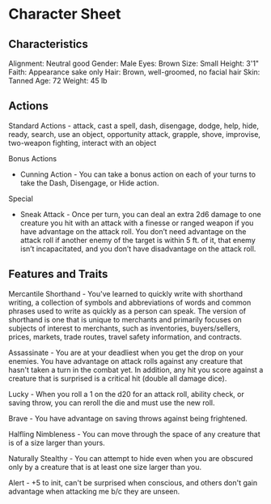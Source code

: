 # Character Sheet

## Characteristics

Alignment: Neutral good
Gender: Male
Eyes: Brown
Size: Small
Height: 3'1"
Faith: Appearance sake only
Hair: Brown, well-groomed, no facial hair
Skin: Tanned
Age: 72
Weight: 45 lb

## Actions

Standard Actions - attack, cast a spell, dash, disengage, dodge, help, hide, ready, search, use an object, opportunity attack, grapple, shove, improvise, two-weapon fighting, interact with an object

Bonus Actions

* Cunning Action - You can take a bonus action on each of your turns to take the Dash, Disengage, or Hide action. 

Special 

* Sneak Attack - Once per turn, you can deal an extra 2d6 damage to one creature you hit with an attack with a finesse or ranged weapon if you have advantage on the attack roll. You don’t need advantage on the attack roll if another enemy of the target is within 5 ft. of it, that enemy isn’t incapacitated, and you don’t have disadvantage on the attack roll. 

## Features and Traits

Mercantile Shorthand - You've learned to quickly write with shorthand writing, a collection of symbols and abbreviations of words and common phrases used to write as quickly as a person can speak.  The version of shorthand is one that is unique to merchants and primarily focuses on subjects of interest to merchants, such as inventories, buyers/sellers, prices, markets, trade routes, travel safety information, and contracts.

Assassinate - You are at your deadliest when you get the drop on your enemies. You have advantage on attack rolls against any creature that hasn't taken a turn in the combat yet. In addition, any hit you score against a creature that is surprised is a critical hit (double all damage dice).

Lucky - When you roll a 1 on the d20 for an attack roll, ability check, or saving throw, you can reroll the die and must use the new roll.

Brave - You have advantage on saving throws against being frightened.

Halfling Nimbleness - You can move through the space of any creature that is of a size larger than yours.

Naturally Stealthy - You can attempt to hide even when you are obscured only by a creature that is at least one size larger than you.

Alert - +5 to init, can't be surprised when conscious, and others don't gain advantage when attacking me b/c they are unseen.
